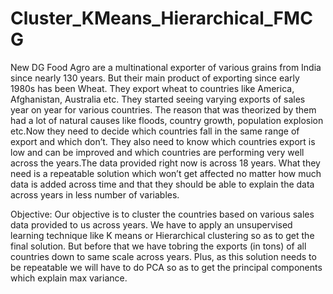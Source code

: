 # Cluster_KMeans_Hierarchical_FMCG
New DG Food Agro are a multinational exporter of various grains from India since nearly 130 years. But their main product of exporting since early 1980s has been Wheat. They export wheat to countries like America, Afghanistan, Australia etc. They started seeing varying exports of sales year on year for various countries. The reason that was theorized by them had a lot of natural causes like floods, country growth, population explosion etc.Now they need to decide which countries fall in the same range of export and which don’t. They also need to know which countries export is low and can be improved and which countries are performing very well across the years.The data provided right now is across 18 years. What they need is a repeatable solution which won’t get affected no matter how much data is added across time and that they should be able to explain the data across years in less number of variables.

Objective: Our objective is to cluster the countries based on various sales data provided to us across years. We have to apply an unsupervised learning technique like K means or Hierarchical clustering so as to get the final solution. But before that we have tobring the exports (in tons) of all countries down to same scale across years. Plus, as this solution needs to be repeatable we will have to do PCA so as to get the principal components which explain max variance. 
